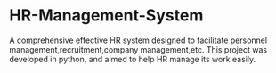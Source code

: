 # HR-Management-System
A comprehensive effective HR system designed to facilitate personnel management,recruitment,company management,etc. This project was developed in python, and aimed to help HR manage its work easily.
